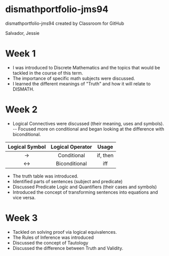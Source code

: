 # dismathportfolio-jms94
dismathportfolio-jms94 created by Classroom for GitHub

Salvador, Jessie

# Week 1
- I was introduced to Discrete Mathematics and the topics that would be tackled in the course of this term.
- The importance of specific math subjects were discussed.
- I learned the different meanings of "Truth" and how it will relate to DISMATH.

# Week 2
- Logical Connectives were discussed (their meaning, uses and symbols).
-- Focused more on conditional and began looking at the difference with biconditional.

| Logical Symbol  |  Logical Operator | Usage |
| :-----: |:-------:|:-----:|
| → | Conditional | if, then |
| ↔ | Biconditional | iff |

- The truth table was introduced.
- Identified parts of sentences (subject and predicate)
- Discussed Predicate Logic and Quantifiers (their cases and symbols)
- Introduced the concept of transforming sentences into equations and vice versa.

# Week 3
- Tackled on solving proof via logical equivalences.
- The Rules of Inference was introduced
- Discussed the concept of Tautology
- Discussed the difference between Truth and Validity.
